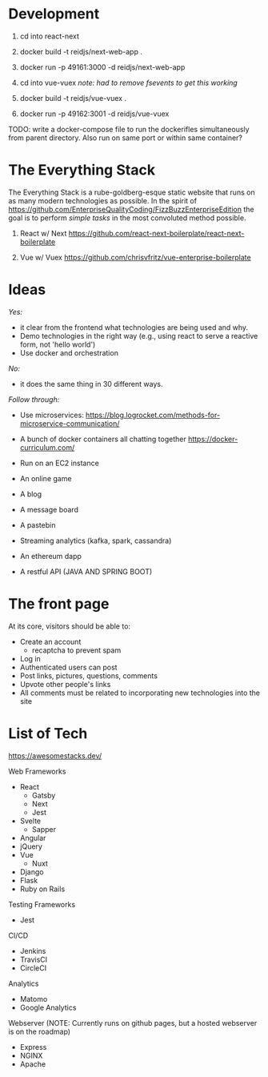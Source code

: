 # Development
1. cd into react-next
2. docker build -t reidjs/next-web-app .
3. docker run -p 49161:3000 -d reidjs/next-web-app

4. cd into vue-vuex
*note: had to remove fsevents to get this working*
5. docker build -t reidjs/vue-vuex .
6. docker run -p 49162:3001 -d reidjs/vue-vuex

TODO: write a docker-compose file to run the dockerifles simultaneously from parent directory. Also run on same port or within same container?

# The Everything Stack
The Everything Stack is a rube-goldberg-esque static website that runs on as many modern technologies as possible. In the spirit of https://github.com/EnterpriseQualityCoding/FizzBuzzEnterpriseEdition the goal is to perform _simple tasks_ in the most convoluted method possible. 

1. React w/ Next
https://github.com/react-next-boilerplate/react-next-boilerplate

2. Vue w/ Vuex
https://github.com/chrisvfritz/vue-enterprise-boilerplate

# Ideas
*Yes:* 
- it clear from the frontend what technologies are being used and why.
- Demo technologies in the right way (e.g., using react to serve a reactive form, not 'hello world')
- Use docker and orchestration 

*No:*
- it does the same thing in 30 different ways. 

*Follow through:*
- Use microservices:
https://blog.logrocket.com/methods-for-microservice-communication/
- A bunch of docker containers all chatting together
https://docker-curriculum.com/
- Run on an EC2 instance

- An online game
- A blog
- A message board
- A pastebin
- Streaming analytics (kafka, spark, cassandra)
- An ethereum dapp 
- A restful API (JAVA AND SPRING BOOT)

# The front page
At its core, visitors should be able to: 
- Create an account
    - recaptcha to prevent spam
- Log in 
- Authenticated users can post 
- Post links, pictures, questions, comments
- Upvote other people's links
- All comments must be related to incorporating new technologies into the site

# List of Tech
https://awesomestacks.dev/

Web Frameworks
- React
    - Gatsby
    - Next
    - Jest
- Svelte
    - Sapper
- Angular
- jQuery
- Vue
    - Nuxt
- Django
- Flask
- Ruby on Rails

Testing Frameworks
- Jest

CI/CD
- Jenkins
- TravisCI
- CircleCI

Analytics
- Matomo
- Google Analytics

Webserver (NOTE: Currently runs on github pages, but a hosted webserver is on the roadmap)
- Express
- NGINX
- Apache



